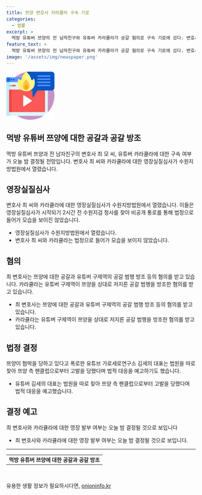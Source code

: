 ```yaml
---
title: 쯔양 변호사 카라큘라 구속 기로
categories:
  - 법률
excerpt: >
  먹방 유튜버 쯔양의 전 남자친구와 유튜버 카라큘라가 공갈 혐의로 구속 기로에 섰다. 변호사 최씨는 쯔양에 대한 공갈 및 구제역의 공갈 범행 방조 혐의, 카라큘라는 쯔양의 공갈 범행을 방조한 혐의를 받고 있다. 유튜브 가로세로연구소 대표는 쯔양이 협박을 당하고 있다고 폭로하여 측 팬클럽으로부터 고발을 당한 것으로 밝혀졌다. 오늘 밤 영장 발부 여부가 결정될 예정이다.
feature_text: >
  먹방 유튜버 쯔양의 전 남자친구와 유튜버 카라큘라가 공갈 혐의로 구속 기로에 섰다. 변호사 최씨는 쯔양에 대한 공갈 및 구제역의 공갈 범행 방조 혐의, 카라큘라는 쯔양의 공갈 범행을 방조한 혐의를 받고 있다. 유튜브 가로세로연구소 대표는 쯔양이 협박을 당하고 있다고 폭로하여 측 팬클럽으로부터 고발을 당한 것으로 밝혀졌다. 오늘 밤 영장 발부 여부가 결정될 예정이다.
image: '/assets/img/newspaper.png'
---
```


<p><img src="/assets/img/news.png" alt="rentncar 속보" /></p>

<h2>먹방 유튜버 쯔양에 대한 공갈과 공갈 방조</h2>

<p data-ke-size="size16">먹방 유튜버 쯔양과 전 남자친구의 변호사 최 모 씨, 유튜버 카라큘라에 대한 구속 여부가 오늘 밤 결정될 전망입니다. 변호사 최 씨와 카라큘라에 대한 영장실질심사가 수원지방법원에서 열렸습니다.</p>

<h2>영장실질심사</h2>

<p data-ke-size="size16">변호사 최 씨와 카라큘라에 대한 영장실질심사가 수원지방법원에서 열렸습니다. 이들은 영장실질심사가 시작되기 2시간 전 수원지검 청사를 찾아 비공개 통로를 통해 법정으로 들어가 모습을 보이진 않았습니다.</p>

<ul>
    <li>영장실질심사가 수원지방법원에서 열렸습니다.</li>
    <li>변호사 최 씨와 카라큘라는 법정으로 들어가 모습을 보이지 않았습니다.</li>
</ul>

<h2>혐의</h2>

<p data-ke-size="size16">최 변호사는 쯔양에 대한 공갈과 유튜버 구제역의 공갈 범행 방조 등의 혐의를 받고 있습니다. 카라큘라는 유튜버 구제역이 쯔양을 상대로 저지른 공갈 범행을 방조한 혐의를 받고 있습니다.</p>

<ul>
    <li>최 변호사는 쯔양에 대한 공갈과 유튜버 구제역의 공갈 범행 방조 등의 혐의를 받고 있습니다.</li>
    <li>카라큘라는 유튜버 구제역이 쯔양을 상대로 저지른 공갈 범행을 방조한 혐의를 받고 있습니다.</li>
</ul>

<h2>법정 결정</h2>

<p data-ke-size="size16">쯔양이 협박을 당하고 있다고 폭로한 유튜브 가로세로연구소 김세의 대표는 법원을 따로 찾아 쯔양 측 팬클럽으로부터 고발을 당했다며 법적 대응을 예고하기도 했습니다.</p>

<ul>
    <li>유튜버 김세의 대표는 법원을 따로 찾아 쯔양 측 팬클럽으로부터 고발을 당했다며 법적 대응을 예고했습니다.</li>
</ul>

<h2>결정 예고</h2>

<p data-ke-size="size16">최 변호사와 카라큘라에 대한 영장 발부 여부는 오늘 밤 결정될 것으로 보입니다</p>

<ul>
    <li>최 변호사와 카라큘라에 대한 영장 발부 여부는 오늘 밤 결정될 것으로 보입니다.</li>
</ul>

<hr>

<table>
<tbody>
<tr>
<td style="text-align: center; height: 17px;"><b>먹방 유튜버 쯔양에 대한 공갈과 공갈 방조</b></td>
</tr>
</tbody>
</table>

<p data-ke-size="size16">&nbsp;</p>
유용한 생활 정보가 필요하시다면, <a href="https://onioninfo.kr" rel="dofollow">onioninfo.kr</a>


